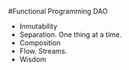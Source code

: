 #Functional Programming DAO

- Inmutability
- Separation. One thing at a time.
- Composition
- Flow. Streams.
- Wisdom
